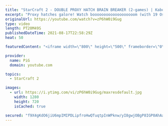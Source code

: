 ```yaml
---
title: "StarCraft 2 - DOUBLE PROXY HATCH BRAIN BREAKER (2-games) | Kaboom Baby #10"
excerpt: "Proxy hatches galore! Watch booooooooooooooooooom (with 19 Os!) jolt things up in these Zerg versus Terran StarCraft 2 matches. 🐷 Support PiG: https://www.pigstarcraft.com/support/  Check out her twitch: https://www.twitch.tv/booooooooooooooooooom/ -- 🐖 Watch live on https://www.twitch.tv/x5_pig 🎓"
originalUrl: https://youtube.com/watch?v=zP6hW0i9Gug
type: video
length: PT20M49S
publishedDateTime: 2021-08-17T22:58:29Z
heat: 50

featuredContent: "<iframe width=\"800\" height=\"500\" frameborder=\"0\" src=\"https://www.youtube.com/embed/zP6hW0i9Gug\" allow=\"accelerometer; autoplay; encrypted-media; gyroscope; picture-in-picture\" allowfullscreen></iframe>"

provider:
  name: PiG
  domain: youtube.com

topics:
  - StarCraft 2

images:
  - url: https://i.ytimg.com/vi/zP6hW0i9Gug/maxresdefault.jpg
    width: 1280
    height: 720
    isCached: true

secured: "f9X4gKdO6jiU6mpIMIPDLipfroHwQTuqtpInWPknw/yI8gwjOBgP8IGP0AhAaQq3xZ1rROVB22/57fP9CAhXdAHDEBhoCMtbVMghCS0Aj4C/pNTAaoVt3Vw3jrQ1O+RV6qOU9m/AD8jg66NW9dmgAZazfqnmWEHZWaCNinTsqqRvdctu6yCmwxmzy41iMH8lkGQs5UMkX00fRWQSe7a/6gBIIxxAzPu9r9V0BfXxlJ0s1WO9ya/DFA8naqGwKqO8+VZO7Pct52pjILMqCzD9yMfTJyHt5hvWFo9w9XFxoae+LnI7ttDxXCaTuJQEXDsIYwa5Ux8FXWCsrhVoEc7KKwB2GD/Jj3mUNWyJqIOY5PQ6GhffXGpjI6tc9R2uxpkZwkJlVYhUNhoAfjf/t+hfvHVM/s7FqAl15Hqls7GBUKQ=;dIxoFreL7hnUn3JU6lCXZg=="
---
```


